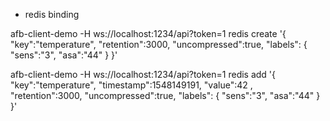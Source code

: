 * redis binding

afb-client-demo -H ws://localhost:1234/api?token=1 redis create '{ "key":"temperature", "retention":3000, "uncompressed":true, "labels": { "sens":"3", "asa":"44" } }'

afb-client-demo -H ws://localhost:1234/api?token=1 redis add '{ "key":"temperature", "timestamp":1548149191, "value":42 , "retention":3000, "uncompressed":true, "labels": { "sens":"3", "asa":"44" } }'
